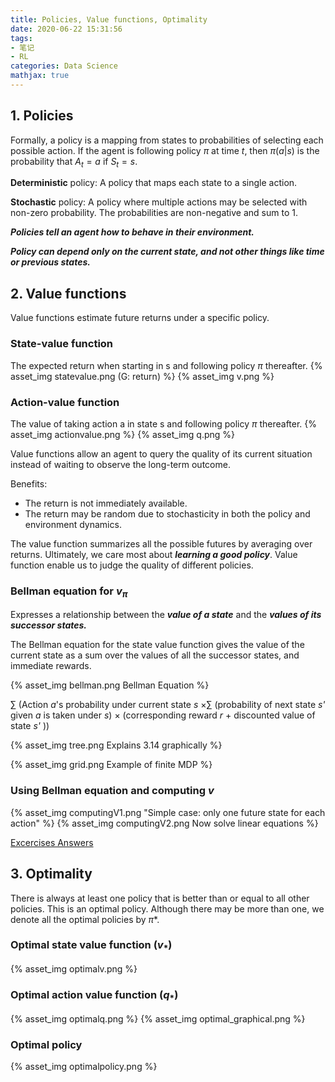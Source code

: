 ```yaml
---
title: Policies, Value functions, Optimality
date: 2020-06-22 15:31:56
tags:
- 笔记
- RL
categories: Data Science
mathjax: true
---
```


## 1. Policies

Formally, a policy is a mapping from states to probabilities of selecting each possible action. If the agent is following policy $\pi$ at time $t$, then $\pi(a | s)$ is the probability that $A_t=a$ if $S_t=s$.

**Deterministic** policy: A policy that maps each state to a single action.

**Stochastic** policy: A policy where multiple actions may be selected with non-zero probability. The probabilities are non-negative and sum to 1.

***Policies tell an agent how to behave in their environment.***

***Policy can depend only on the current state, and not other things like time or previous states.***

<!-- more -->

## 2. Value functions
Value functions estimate future returns under a specific policy.

### **State-value function**
The expected return when starting in s and following policy $\pi$ thereafter.
{% asset_img statevalue.png (G: return) %}
{% asset_img v.png  %}


### **Action-value function**
The value of taking action a in state s and following policy $\pi$ thereafter.
{% asset_img actionvalue.png  %}
{% asset_img q.png  %}

Value functions allow an agent to query the quality of its current situation instead of waiting to observe the long-term outcome. 

Benefits:
- The return is not immediately available.
- The return may be random due to stochasticity in both the policy and environment dynamics. 

The value function summarizes all the possible futures by averaging over returns. Ultimately, we care most about ***learning a good policy***. Value function enable us to judge the quality of different policies.

### Bellman equation for $v_\pi$

Expresses a relationship between the ***value of a state*** and the ***values of its successor states.***

<!-- It states that the value of the start state must equal the (discounted) value of the expected next state, plus the reward expected along the way.
(Refer to previous definitions of v) -->

The Bellman equation for the state value function gives the value of the current state as a sum over the values of all the successor states, and immediate rewards. 

{% asset_img bellman.png Bellman Equation %}


$\sum$ (Action $a$'s probability under current state $s$ $\times \sum$  (probability of next state *s'* given $a$ is taken under $s$) $\times$ (corresponding reward $r$ + discounted value of state *s'* ))


{% asset_img tree.png Explains 3.14 graphically %}


{% asset_img grid.png Example of finite MDP %}


### Using Bellman equation and computing $v$

{% asset_img computingV1.png "Simple case: only one future state for each action" %}
{% asset_img computingV2.png Now solve linear equations %}

[Excercises Answers](https://github.com/LyWangPX/Reinforcement-Learning-2nd-Edition-by-Sutton-Exercise-Solutions)

## 3. Optimality


There is always at least one policy that is better than or equal to all other policies. This is an optimal policy. Although there may be more than one, we denote all the optimal policies by $\pi *$.

### Optimal state value function ($v_*$)

{% asset_img optimalv.png %}


### Optimal action value function ($q_*$)
{% asset_img optimalq.png %}
{% asset_img optimal_graphical.png %}

### Optimal policy
{% asset_img optimalpolicy.png %}

